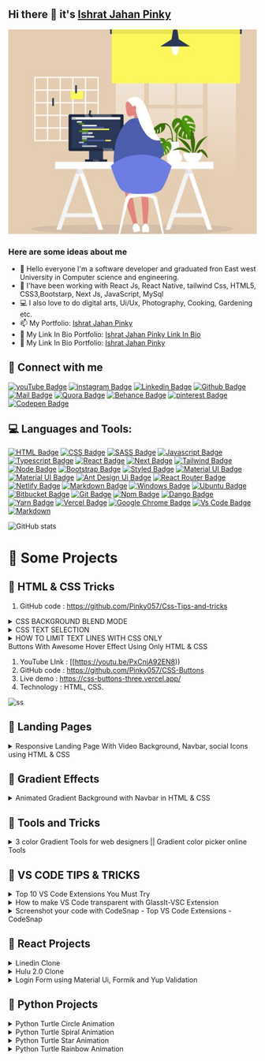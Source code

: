 ## Hi there 👋 it's [Ishrat Jahan Pinky](https://portfilio-ishratpinky.vercel.app/)


![Github Cover](cover-git.jpg)
### Here are some ideas about me

- 🏫 Hello everyone I'm a software developer and graduated fron East west University in Computer science and engineering.
- 🌱 I'have been working with React Js, React Native, tailwind Css, HTML5, CSS3,Bootstarp, Next Js, JavaScript, MySql
- 💻 I also love to do digital arts, Ui/Ux, Photography, Cooking, Gardening etc.
- 📫 My Portfolio: [Ishrat Jahan Pinky](https://portfilio-ishratpinky.vercel.app/)
- 📲 My Link In Bio Portfolio: [Ishrat Jahan Pinky Link In Bio](https://withkoji.com/@Ishrat_Pinky)
- 📲 My Link In Bio Portfolio: [Ishrat Jahan Pinky](https://www.liinks.co/ishratpinky)


## 🚀 Connect with me
[![youTube Badge](https://img.shields.io/badge/YouTube-FF0000?style=for-the-badge&logo=youtube&logoColor=white)](https://www.youtube.com/channel/UC6K4SX8PCmBKrj6-G4PRLYQ)
[![instagram Badge](https://img.shields.io/badge/Instagram-E4405F?style=for-the-badge&logo=instagram&logoColor=white)](https://www.instagram.com/ishrat.designs/)
[![Linkedin Badge](https://img.shields.io/badge/LinkedIn-0077B5?style=for-the-badge&logo=linkedin&logoColor=white)](https://www.linkedin.com/in/ishrat-pinky-jahan/)
[![Github Badge](https://img.shields.io/badge/GitHub-100000?style=for-the-badge&logo=github&logoColor=white)](https://github.com/Pinky057)
[![Mail Badge](https://img.shields.io/badge/Gmail-D14836?style=for-the-badge&logo=gmail&logoColor=white)](mailto:ishratjahanpinky2@gmail.com)
[![Quora Badge](https://img.shields.io/badge/Quora-%23B92B27.svg?&style=for-the-badge&logo=Quora&logoColor=white)](https://www.quora.com/profile/Ishrat-Jahan-Pinky)
[![Behance Badge](https://img.shields.io/badge/Behance-0054F7?style=for-the-badge&logo=behance&logoColor=white)](https://www.behance.net/ishratjahapinky)
[![pinterest Badge](https://img.shields.io/badge/Pinterest-%23E60023.svg?&style=for-the-badge&logo=Pinterest&logoColor=white)](https://www.pinterest.com/ishratjahanp/_saved/)
[![Codepen Badge](https://img.shields.io/badge/Codepen-000000?style=for-the-badge&logo=codepen&logoColor=white)](https://codepen.io/Ishrat_Pinky)




## 💻 Languages and Tools:



[![HTML Badge](https://img.shields.io/badge/HTML5-E34F26?style=for-the-badge&logo=html5&logoColor=white)]()
[![CSS Badge](https://img.shields.io/badge/CSS3-1572B6?style=for-the-badge&logo=css3&logoColor=white)]()
[![SASS Badge](https://img.shields.io/badge/Sass-CC6699?style=for-the-badge&logo=sass&logoColor=white)]()
[![Javascript Badge](https://img.shields.io/badge/JavaScript-F7DF1E?style=for-the-badge&logo=javascript&logoColor=black)]()
[![Typescript Badge](https://img.shields.io/badge/typeScript-0078D6?style=for-the-badge&logo=typeScript&logoColor=white)]()
[![React Badge](https://img.shields.io/badge/React-20232A?style=for-the-badge&logo=react&logoColor=61DAFB)]()
[![Next Badge](https://img.shields.io/badge/NextJS-000?style=for-the-badge&logo=nextjs&logoColor=61DAFB)]()
[![Tailwind Badge](https://img.shields.io/badge/Tailwind_CSS-38B2AC?style=for-the-badge&logo=tailwind-css&logoColor=white)]()
[![Node Badge](https://img.shields.io/badge/Node.js-43853D?style=for-the-badge&logo=node.js&logoColor=white)]()
[![Bootstrap Badge](https://img.shields.io/badge/Bootstrap-563D7C?style=for-the-badge&logo=bootstrap&logoColor=white)]()
[![Styled Badge](https://img.shields.io/badge/styled--components-DB7093?style=for-the-badge&logo=styled-components&logoColor=white)]()
[![Material UI Badge](https://img.shields.io/badge/Material--UI-0081CB?style=for-the-badge&logo=material-ui&logoColor=white)]()
[![Material UI Badge](https://img.shields.io/badge/Material--UI-0081CB?style=for-the-badge&logo=material-ui&logoColor=white)]()
[![Ant Design Ui Badge](https://img.shields.io/badge/Ant%20Design-1890FF?style=for-the-badge&logo=antdesign&logoColor=white)]()
[![React Router Badge](https://img.shields.io/badge/React_Router-CA4245?style=for-the-badge&logo=react-router&logoColor=white)]()
[![Netlify Badge](https://img.shields.io/badge/Netlify-00C7B7?style=for-the-badge&logo=netlify&logoColor=white)]()
[![Markdown Badge](https://img.shields.io/badge/Markdown-000000?style=for-the-badge&logo=markdown&logoColor=white)]()
[![Windows Badge](https://img.shields.io/badge/Windows-0078D6?style=for-the-badge&logo=windows&logoColor=white)]()
[![Ubuntu Badge](https://img.shields.io/badge/Ubuntu-E95420?style=for-the-badge&logo=ubuntu&logoColor=white)]()
[![Bitbucket Badge](https://img.shields.io/badge/Bitbucket-330F63?style=for-the-badge&logo=bitbucket&logoColor=white)]()
[![Git Badge](https://img.shields.io/badge/git-f34f29?style=for-the-badge&logo=git&logoColor=white)]()
[![Npm Badge](https://img.shields.io/badge/npm-d7141a?style=for-the-badge&logo=npm&logoColor=white)]()
[![Dango Badge](https://img.shields.io/badge/Django-092E20?style=for-the-badge&logo=django&logoColor=green)]()
[![Yarn Badge](https://img.shields.io/badge/yarn-0078D6?style=for-the-badge&logo=yarn&logoColor=white)]()
[![Vercel Badge](https://img.shields.io/badge/vercel-000?style=for-the-badge&logo=vercel&logoColor=white)]()
[![Google Chrome Badge](https://img.shields.io/badge/google_chrome-556532?style=for-the-badge&logo=googlechrome&logoColor=white)]()
[![Vs Code Badge](https://img.shields.io/badge/Visual_Studio_Code-0078D6?style=for-the-badge&logo=visualstudiocode&logoColor=white)]()
[![Markdown](https://img.shields.io/badge/Markdown-000000?style=for-the-badge&logo=markdown&logoColor=white)]()



![GitHub stats](https://github-readme-stats.vercel.app/api?username=pinky057&show_icons=true&theme=dark)

# 🚀 Some Projects

## 📢 HTML & CSS Tricks
 1. GitHub code : https://github.com/Pinky057/Css-Tips-and-tricks
 <details>
<summary> CSS BACKGROUND BLEND MODE </summary>

1. YouTube LInk : [[https://www.youtube.com/watch?v=aCkOKtTuZQg&t=2s))
2. GitHub code  : https://github.com/Pinky057/Css-Tips-and-tricks/tree/Css-blend-mode
3. Technology   : HTML, CSS.
  
![ss](https://i.ytimg.com/vi/SSWrvKw8-BY/maxresdefault.jpg)
</details>

 <details>
<summary> CSS TEXT SELECTION </summary>

1. YouTube LInk : [[https://youtu.be/SimfIch0CAE))
2. GitHub code  : https://github.com/Pinky057/Css-Tips-and-tricks/tree/Css-Text-Selection
3. Codepen link : https://codepen.io/Ishrat_Pinky/pen/yLjwjxg
4. Technology   : HTML, CSS.
  
![ss](https://i.ytimg.com/vi/SimfIch0CAE/maxresdefault.jpg)
</details>

<details>
<summary> HOW TO LIMIT TEXT LINES WITH CSS ONLY  </summary>

1. YouTube LInk : [[https://youtu.be/91pYnwav14Y))
2. Codepen link : https://codepen.io/Ishrat_Pinky/pen/YzveVXx
3. Technology   : HTML, CSS.
  
![ss](https://i.ytimg.com/vi/91pYnwav14Y/maxresdefault.jpg)
</details>

<summary> Buttons With Awesome Hover Effect Using Only HTML & CSS </summary>

1. YouTube LInk : [[https://youtu.be/PxCnjA92EN8))
2. GitHub code  : https://github.com/Pinky057/CSS-Buttons
3. Live demo    : https://css-buttons-three.vercel.app/
4. Technology   : HTML, CSS.
  
![ss](https://i.ytimg.com/vi/PxCnjA92EN8/maxresdefault.jpg)
</details>

## 📢 Landing Pages
<details>
<summary> Responsive Landing Page With Video Background, Navbar, social Icons using HTML & CSS </summary>

1. GitHub Link : [[1. GitHub Link  : [[https://github.com/Pinky057/VideoBackground-With-HTMLand-CSS))
2. YouTube link :  [[https://www.youtube.com/watch?v=lgST-3HBgNc&t=4s))
3. Live Demo: [[https://video-background-with-htm-land-css.vercel.app/))
![ss](https://github.com/Pinky057/VideoBackground-With-HTMLand-CSS/blob/master/images/1.png) 
<!-- ![ss](https://github.com/Pinky057/Gradient-background/blob/main/animatedbacground.gif) -->
</details>

## 📢 Gradient Effects
<details>
<summary> Animated Gradient Background with Navbar in HTML & CSS </summary>

1. GitHub Link : [[1. GitHub Link  : [[https://github.com/Pinky057/Gradient-background/tree/animated-background))
2. YouTube link :  [[https://www.youtube.com/watch?v=lgST-3HBgNc&t=4s))
3. YouTube Shorts: [[https://youtu.be/EKVnyE7ajLc))
![ss](https://i.ytimg.com/vi/lgST-3HBgNc/maxresdefault.jpg) 
![ss](https://github.com/Pinky057/Gradient-background/blob/main/animatedbacground.gif)
</details>


## 📢 Tools and Tricks 

<details>
<summary> 3 color Gradient Tools for web designers || Gradient color picker online Tools </summary>

1. Live Demo : [[https://www.youtube.com/watch?v=CHnAgefVhOE&t=1s))
  
![ss](https://github.com/Pinky057/pinky057/blob/main/Borcelle.png)
</details>

## 📢 VS CODE TIPS & TRICKS
<details>
<summary> Top 10 VS Code Extensions You Must Try </summary>

1. YOUTUBE LINK : [[https://youtu.be/QLCRWPs2gmU))
  
![ss](https://i.ytimg.com/vi/QLCRWPs2gmU/maxresdefault.jpg)
</details>

<details>
<summary> How to make VS Code transparent with GlassIt-VSC Extension </summary>

1. YOUTUBE LINK : [[https://youtu.be/7nOhaT_6mgE?list=PLqLig-ZJTQswULguoMuogZWO7gajYKCvm))
  
![ss](https://i.ytimg.com/vi/7nOhaT_6mgE/maxresdefault.jpg)
</details>

<details>
<summary> Screenshot your code with CodeSnap - Top VS Code Extensions - CodeSnap </summary>

1. YOUTUBE LINK : [[https://youtu.be/RJlxPYX_5wM?list=PLqLig-ZJTQswULguoMuogZWO7gajYKCvm))
  
![ss](https://i.ytimg.com/vi/RJlxPYX_5wM/maxresdefault.jpg)
</details>

## 📢 React Projects

<details>
<summary>Linedin Clone</summary>

1. Live Demo : [https://cortexlink-react.vercel.app/](https://linedin-clone.vercel.app/)
2. Technology : ReactJS,Tailwind CSS, UI,Next js
![ss](https://github.com/Pinky057/linedin-clone/blob/main/Screenshot%20from%202021-10-25%2015-04-35.png)
</details>

<details>
<summary>Hulu 2.0 Clone</summary>

1. Live Demo : [https://hulu-2-0-clone-beta.vercel.app/)
2. Technology : ReactJS,Tailwind CSS, UI,Next js, TMDB movie Database.
![ss](https://github.com/Pinky057/Hulu-2.0-clone/blob/main/1.png)
</details>

<details>
<summary>Login Form using Material Ui, Formik and Yup Validation</summary>

1. Live Demo : [[https://hulu-2-0-clone-beta.vercel.app/](https://login-form-material-ui.vercel.app/))
2. Technology : ReactJS,Tailwind CSS, UI,Next js, TMDB movie Database.
![ss](https://github.com/Pinky057/login-form-materialUi/blob/main/form.png)
</details>

## 📢 Python Projects
<details>
<summary> Python Turtle Circle Animation </summary>

1. Live Demo : [[https://www.youtube.com/watch?v=aCkOKtTuZQg&t=2s))
2. GitHub code : https://github.com/Pinky057/pythonTurtle-playground/blob/main/CircleLOop.py
3. Technology : python, turtle.
  
![ss](https://github.com/Pinky057/pythonTurtle-playground/blob/main/images/CircleLoopTurtle.png)
</details>

<details>
<summary> Python Turtle Spiral Animation </summary>

1. Live Demo : [[https://www.youtube.com/watch?v=YL_EWQM4PHg))
2. GitHub code : https://github.com/Pinky057/pythonTurtle-playground/blob/main/spiral.py
3. Technology : python, turtle.
  
![ss](https://github.com/Pinky057/pythonTurtle-playground/blob/main/Screenshot%20from%202022-06-15%2001-46-07.png)
</details>

<details>
<summary>Python Turtle Star Animation </summary>

1. Live Demo : [[https://www.youtube.com/shorts/X8p2pn-H5X0))
2. GitHub code : https://github.com/Pinky057/pythonTurtle-playground/blob/main/star.py
3. Technology : python, turtle.
  
![ss](https://github.com/Pinky057/pythonTurtle-playground/blob/main/images/starTurtle.png)
</details>

<details>
<summary>Python Turtle Rainbow Animation </summary>

1. Live Demo : [[https://www.youtube.com/shorts/TGoYFO0liHI))
2. GitHub code : https://github.com/Pinky057/pythonTurtle-playground/blob/main/rainbowLoop.py
3. Technology : python, turtle.
  
![ss](https://github.com/Pinky057/pythonTurtle-playground/blob/main/Screenshot%20from%202022-06-15%2001-46-07.png)
</details>


<!--
<details>
<summary>CortexLink School Website</summary>

1. Live Demo : https://cortexlink-react.vercel.app/
2. Technology : ReactJS,Tailwind CSS, Material UI,Ploty
![ss](https://smabtahinoor.vercel.app/images/portfolio/cortelink.png)
</details>

<details>
<summary>Programming Hero Clone</summary>

1. Live Demo : https://programming-hero-clone-smabtahinoor.vercel.app/
2. Github Code: https://github.com/19smabtahinoor/Programming-hero-clone-react
3. Technology : ReactJS,Tailwind CSS, Material UI,Auth0
![ss](https://smabtahinoor.vercel.app/images/portfolio/ph.png)
</details>


<details>
<summary>Jamrock Taxi Web Application</summary>

1. Live Demo : https://jamrock-taxi-react.vercel.app/
2. Github Code: https://github.com/19smabtahinoor/Jamrock-taxi-react
3. Technology : ReactJS,Tailwind CSS, Stripe, Node JS
![ss](https://smabtahinoor.vercel.app/images/portfolio/jamrock.png)
</details>


<details>
<summary>Red Onion Restaurant Web App</summary>
  
1. Live Demo : https://red-onion-restaurant-41dbe.web.app/
2. Github Code: https://github.com/19smabtahinoor/Red-Onion-ReactJS
3. Technology : ReactJS,Tailwind CSS, Firebase
![ss](https://awesomescreenshot.s3.amazonaws.com/image/2491978/15134224-d7b36f86430e320757e6c829d4035296.png?X-Amz-Algorithm=AWS4-HMAC-SHA256&X-Amz-Credential=AKIAJSCJQ2NM3XLFPVKA%2F20211016%2Fus-east-1%2Fs3%2Faws4_request&X-Amz-Date=20211016T110200Z&X-Amz-Expires=28800&X-Amz-SignedHeaders=host&X-Amz-Signature=f521e7ab7adf57134c99a18ed866e134e89e1168cc50a435dffaf67666a2bc44)
</details>

<details>
<summary>Phami-Pharma-ReactJS</summary>
  
1. Live Demo : https://phami-pharma.web.app/
2. Github Code: https://github.com/19smabtahinoor/Phami-Pharma-ReactJS
3. Technology : ReactJS,Tailwind CSS, Firebase
![ss](https://awesomescreenshot.s3.amazonaws.com/image/2491978/15274362-1881926bead1427b89765d2d8aeefc4a.png?X-Amz-Algorithm=AWS4-HMAC-SHA256&X-Amz-Credential=AKIAJSCJQ2NM3XLFPVKA%2F20211019%2Fus-east-1%2Fs3%2Faws4_request&X-Amz-Date=20211019T134743Z&X-Amz-Expires=28800&X-Amz-SignedHeaders=host&X-Amz-Signature=85a44e693bcaec28dc1004d2c2dc4bd53363c3898622cb9d658fa2fc06ead7af)
</details>
  
<details>
<summary>Airbnb Clone 2.0</summary>
  
1. Live Demo :https://airbnb-by-an.vercel.app/
2. Github Code: https://github.com/19smabtahinoor/Airbnb-NextJS
3. Technology : NextJS,Tailwind CSS
![ss](https://scontent.fdac13-1.fna.fbcdn.net/v/t1.6435-9/229592225_1026156954824280_5261552523802004994_n.jpg?_nc_cat=110&ccb=1-5&_nc_sid=730e14&_nc_ohc=7wZNtwo4NqUAX9CroAC&_nc_ht=scontent.fdac13-1.fna&oh=5644e80219c023d8f7edafd9e180959f&oe=6143586E)
</details>


<details>
<summary>Airbnb Clone</summary>

1. Live Demo :https://airbnb-clone-abtahinoor.vercel.app/
2. Github Code: https://github.com/19smabtahinoor/Airbnb-Clone-React
3. Technology : ReactJS,Tailwind CSS
![ss](https://i.ibb.co/1QrD4mp/Screenshot-49.png)
</details>


<details>
<summary>Covid19 Tracker App</summary>

1. Live Demo :https://covid-19-tracker-app-abtahinoor.vercel.app/
2. Github Code: https://github.com/19smabtahinoor/Covid-19-Tracker-App-React
3. Technology : ReactJS,Tailwind CSS
![ss](https://encrypted-tbn0.gstatic.com/images?q=tbn:ANd9GcTB5TXhfuVk9281e3Mmln3y_UgzoqI2TdIVZw&usqp=CAU)
</details>

<details>
<summary>Amazon Clone</summary>

1. Live Demo: https://amazon-clone-abtahinoor.vercel.app/
2. Github Code: https://github.com/19smabtahinoor/Amazon-Clone-ReactJS
3. Technology : NextJS,Tailwind CSS
![ss](https://smabtahinoor.vercel.app/images/portfolio/amazon.png)
</details>

<details>
<summary>CRUD Application</summary>

1. Live Demo: https://crud-application-react-js.vercel.app/
2. Github Code: https://github.com/19smabtahinoor/CRUD-Application-ReactJS
3. Technology : ReactJS,Bootstrap
![ss](https://i.ibb.co/MGnfJf1/image.png)
</details>

<details>
<summary>Markdown Editor</summary>

1. Live Demo: https://markdown-editor-react.vercel.app/
2. Github Code:https://github.com/19smabtahinoor/Markdown-Editor-React
3. Technology : ReactJS
![ss](https://smabtahinoor.vercel.app/images/portfolio/markdown.png)
</details>

<details>
<summary>Weather App</summary>

1. Live Demo: https://weather-app-react-i9feovzlk-smabtahinoor.vercel.app/
2. Github Code:https://github.com/19smabtahinoor/Weather-App-React
3. Technology : ReactJS,OpenWeatherMap
![ss](https://smabtahinoor.vercel.app/images/portfolio/weather.png)
</details>

<details>
<summary>Google keep Clone</summary>

1. Live Demo: https://google-keep-clone-react-git-main-smabtahinoor.vercel.app/
2. Github Code:https://github.com/19smabtahinoor/Google-keep-clone-react
3. Technology : ReactJS
![ss](https://smabtahinoor.vercel.app/images/portfolio/googlekeep.png)
</details>

<details>
<summary>Todo App</summary>

1. Live Demo: https://todo-for-you.vercel.app/
2. Github Code: https://github.com/19smabtahinoor/Todo-App-React-Localstroage
3. Technology : ReactJS,Tailwind CSS
![ss](https://smabtahinoor.vercel.app/images/portfolio/todo.png)
</details>

<details>
<summary>Blog App with React</summary>

1. Live Demo: https://anblogapp.vercel.app/
2. Github Code: https://github.com/19smabtahinoor/Blog-App-React-Context
3. Technology : React JS
</details>

## 📢 MERN Stack Projects
<details>
<summary>MERN Stack TODO App</summary>
  
1. MERN Stack TODO Client : https://github.com/19smabtahinoor/MERN-Stack-Todo-Client
2. MERN Stack TODO Live Link :https://.vercel.app/
3. MERN Stack TODO Server Link: https://github.com/19smabtahinoor/MERN-Stack-Todo-Server
5. Technologies: React JS, Node JS, Express JS, MongoDB, Tailwind CSS etc...
</details>

<details>
<summary>Travel Solo Full Stack Website</summary>
  
1. Travel Solo Client : https://github.com/19smabtahinoor/Travel-Solo-Client
2. Travel Solo Live Link : https://travel-solo-fa2d8.web.app/
3. Travel Solo Server Link: https://github.com/19smabtahinoor/Travel-Solo-Server
5. Technologies: React JS, Node JS, Express JS, MongoDB, Tailwind CSS etc...
</details>


<details>
<summary>WatchZone Full Stack Website</summary>
  
1. Travel Solo Client : https://github.com/19smabtahinoor/WatchZone-Client
2. Travel Solo Live Link : https://timekeeper-c2608.web.app/
3. Travel Solo Server Link: https://github.com/19smabtahinoor/WatchZone-Server
5. Technologies: React JS, Node JS, Express JS, MongoDB, Tailwind CSS etc...
</details>



## 📢 Vanilla Javascript Projects
<details>
<summary>Search Github Users</summary>

1. Live Demo: https://search-a-github-user-git-main-smabtahinoor.vercel.app/
2. Github Code: https://github.com/19smabtahinoor/Search-a-github-user
3. Technology : Vaniila JS
![ss](https://smabtahinoor.vercel.app/images/portfolio/github.png)
</details>


<details>
<summary>Expanding Image Cards</summary>

1. Live Demo: https://expanding-image-cards.vercel.app/
2. Github Code: https://github.com/19smabtahinoor/Expanding-Image-Cards-by-AbtahiNoor
3. Technology : Vaniila JS
</details>

<details>
<summary>Image LightBox</summary>

1. Live Demo: https://19smabtahinoor.github.io/Image-lightbox/
2. Github Code: https://github.com/19smabtahinoor/Image-lightbox
3. Technology : Vaniila JS
</details>

<details>
<summary>Tokai Bank </summary>

1. Live Demo: https://tokai-bank.vercel.app/
2. Github Code: https://github.com/coderabtahinoor/Tokai-Bank-VanillaJS
3. Technology : Vaniila JS
</details>

<details>
<summary>Book-Shopping-Cart-VanillaJS </summary>

1. Live Demo: https://19smabtahinoor.github.io/Book-Shopping-Cart-VanillaJS/
2. Github Code: https://github.com/19smabtahinoor/Book-Shopping-Cart-VanillaJS
3. Technology : Vaniila JS
![ss](https://github.com/19smabtahinoor/Book-Shopping-Cart-VanillaJS/raw/main/livedemo.png)
</details>

<details>
<summary>Pin-Generate-and-Verify-VanillaJS </summary>

1. Live Demo: https://github.com/19smabtahinoor/Pin-Generate-and-Verify-VanillaJS
2. Github Code: https://19smabtahinoor.github.io/Pin-Generate-and-Verify-VanillaJS/
3. Technology : Vaniila JS
![ss](https://i.ibb.co/p4Hj6TP/image.png)
</details>


<details>
<summary>TravelX-VanillaJS </summary>

1. Live Demo: https://19smabtahinoor.github.io/TravelX-VanillaJS/
2. Github Code: https://github.com/19smabtahinoor/TravelX-VanillaJS
3. Technology : Vaniila JS
</details>

<details>
<summary>Daily Task Manager</summary>

1. Live Demo: https://19smabtahinoor.github.io/Daily-Task-Manager-VanillaJS/
2. Github Code: https://github.com/19smabtahinoor/Daily-Task-Manager-VanillaJS
3. Technology : Vaniila JS
![ss](https://i.ibb.co/HY42NKy/image.png)
</details>

<details>
<summary>Quotes Generator</summary>

1. Live Demo:https://19smabtahinoor.github.io/Quotes-Generator-Vanilla-JS/
2. Github Code:https://github.com/19smabtahinoor/Quotes-Generator-Vanilla-JS
3. Technology : Vaniila JS
![ss](https://github.com/19smabtahinoor/Quotes-Generator-Vanilla-JS/raw/master/images/ss.png)
</details>

<details>
<summary>The Meal DB</summary>

1. Live Demo:https://19smabtahinoor.github.io/The-MealDB-Vanilla-JS/
2. Github Code:https://19smabtahinoor.github.io/The-MealDB-Vanilla-JS/
3. Technology : Vaniila JS
![ss](https://github.com/19smabtahinoor/The-MealDB-Vanilla-JS/raw/master/image/ss.png)
</details>

<details>
<summary>Search Your Country</summary>

1. Live Demo: https://coderabtahinoor.github.io/Search-Your-Country-Vanilla-JS/
2. Github Code:https://github.com/coderabtahinoor/Search-Your-Country-Vanilla-JS
3. Technology : Vaniila JS
![ss](https://images.unsplash.com/photo-1526778548025-fa2f459cd5c1?ixlib=rb-1.2.1&ixid=MnwxMjA3fDB8MHxwaG90by1wYWdlfHx8fGVufDB8fHx8&auto=format&fit=crop&w=1333&q=80)
</details>

<details>
<summary>Search Book Archive</summary>

1. Live Demo: https://book-archive-vanilla-js-smabtahinoor.vercel.app/
2. Github Code:https://github.com/coderabtahinoor/Book-Archive-VanillaJS
3. Technology : Vaniila JS
![ss](https://images.unsplash.com/photo-1526778548025-fa2f459cd5c1?ixlib=rb-1.2.1&ixid=MnwxMjA3fDB8MHxwaG90by1wYWdlfHx8fGVufDB8fHx8&auto=format&fit=crop&w=1333&q=80)
</details>

## 📢 My Components with Tailwind CSS
<details>
<summary>Navar with React and Tailwind CSS</summary>

1. Live Demo: https://navbar-react-tailwind.vercel.app/
2. Github Code: https://github.com/19smabtahinoor/Navbar-React-Tailwind
3. Technology : React JS, Tailwind CSS
</details>

-->

<!--
**Pinky057/pinky057** is a ✨ _special_ ✨ repository because its `README.md` (this file) appears on your GitHub profile.

Here are some ideas to get you started:

- 🔭 I’m currently working on ...
- 🌱 I’m currently learning ...
- 👯 I’m looking to collaborate on ...
- 🤔 I’m looking for help with ...
- 💬 Ask me about ...
- 📫 How to reach me: ...
- 😄 Pronouns: ...
- ⚡ Fun fact: ...
-->
